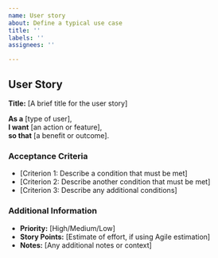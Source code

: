 ```yaml
---
name: User story
about: Define a typical use case
title: ''
labels: ''
assignees: ''

---
```

## User Story

**Title:** [A brief title for the user story]

**As a** [type of user],  
**I want** [an action or feature],  
**so that** [a benefit or outcome].

### Acceptance Criteria
- [Criterion 1: Describe a condition that must be met]
- [Criterion 2: Describe another condition that must be met]
- [Criterion 3: Describe any additional conditions]

### Additional Information
- **Priority:** [High/Medium/Low]
- **Story Points:** [Estimate of effort, if using Agile estimation]
- **Notes:** [Any additional notes or context]
